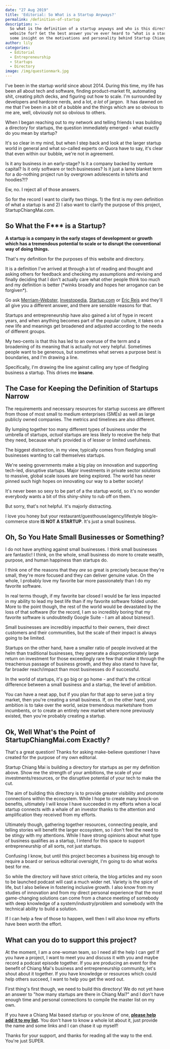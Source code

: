 ```yaml
---
date: "27 Aug 2019"
title: 'Editorial: So What is a Startup Anyways?'
permalink: /definition-of-startup
description: >-
  So what is the definition of a startup anyways and who is this directory and
  website for? Get the best answer you've ever heard to "what is a startup" and
  some insight on the motivations and personality behind Startup Chiang Mai.
author: lily
categories:
  - Editorial
  - Entrepreneurship
  - Startups
  - Directory
image: /img/questionmark.jpg
---
```


I've been in the startup world since about 2014. During this time, my life has been all about tech and software, finding product-market fit, automating shit, creating pitch decks, and figuring out how to scale. I'm surrounded by developers and hardcore nerds, and a lot, *a lot* of jargon.&nbsp; It has dawned on me that I've been in a bit of a bubble and the things which are so obvious to me are, well, obviously not so obvious to others.

When I began reaching out to my network and telling friends I was building a directory for startups, the question immediately emerged - what exactly do you mean by startup?

It's so clear in my mind, but when I step back and look at the larger startup world in general and what so-called experts on Quora have to say, it's clear that even within our bubble, we're not in agreement.

Is it any business in an early-stage? Is it a company backed by venture capital? Is it only software or tech businesses? Is it just a lame blanket term for a do-nothing project run by overgrown adolescents in tshirts and hoodies?\!?

Ew, no. I reject all of those answers.

So for the record I want to clarify two things. 1) the first is my own definition of what a startup is and 2) I also want to clarify the purpose of this project, StartupChiangMai.com.

## So What the F\*\*\* is a Startup?

**A startup is a company in the early stages of development or growth which has a tremendous potential to scale or to disrupt the conventional way of doing things.**

That's my definition for the purposes of this website and directory.

It is a definition I've arrived at through a lot of reading and thought and asking others for feedback and checking my assumptions and revising and finally deciding that I don't actually care what other people think too much and my definition is better (\*winks broadly and hopes her arrogance can be forgiven\*).

Go ask [Merriam-Webster](https://www.merriam-webster.com/dictionary/start-up), [Investopedia](https://www.investopedia.com/terms/s/startup.asp), [Startup.com](https://www.startups.com/library/expert-advice/what-is-a-startup-company) or [Eric Reis](https://www.amazon.com/Lean-Startup-Entrepreneurs-Continuous-Innovation/dp/0307887898) and they'll all give you a different answer, and there are sensible reasons for that.

Startups and entrepreneurship have also gained a lot of hype in recent years, and when anything becomes part of the popular culture, it takes on a new life and meanings get broadened and adjusted according to the needs of different groups.

My two-cents is that this has led to an overuse of the term and a broadening of its meaning that is actually not very helpful. Sometimes people want to be generous, but sometimes what serves a purpose best is boundaries, and I'm drawing a line.

Specifically, I'm drawing the line against calling any type of fledgling business a startup. This drives me **insane**.

## The Case for Keeping the Definition of Startups Narrow

The requirements and necessary resources for startup success are different from those of most small to medium enterprises (SMEs) as well as large publicly owned companies. The metrics and timelines are also different.

By lumping together too many different types of business under the umbrella of startups,&nbsp;*actual*&nbsp;startups are less likely to receive the help that they need, because what's provided is of lesser or limited usefulness.

The biggest distraction, in my view, typically comes from fledgling small businesses wanting to call themselves startups.

We're seeing governments make a big play on innovation and supporting tech-led, disruptive startups. Major investments in private sector solutions to massive, global scale issues are being explored. The world has never pinned such high hopes on innovating our way to a better society\!

It's never been so sexy to be part of a the startup world, so it's no wonder everybody wants a bit of this shiny-shiny to rub off on them.

But sorry, that's not helpful. It's majorly distracting.

I love you honey but your restaurant/guesthouse/agency/lifestyle blog/e-commerce store&nbsp;**IS NOT A STARTUP**. It's just a small business.

## Oh, So You Hate Small Businesses or Something?

I do not have anything against small businesses. I think small businesses are fantastic\! I think, on the whole, small business do more to create wealth, purpose, and human happiness than startups do.

I think one of the reasons that they *are* so great is precisely because they're small, they're more focused and they can deliver genuine value. On the whole, I probably love my favorite bar more passionately than I do my favorite software.

In real terms though, if my favorite bar closed I would be far less impacted in my ability to lead my best life than if my favorite software folded under. More to the point though, the rest of the world would be devastated by the loss of that software (for the record, I am so incredibly boring that my favorite software is undoubtedly Google Suite - I am all about bizness\!).

Small businesses are incredibly impactful to their owners, their direct customers and their communities, but the scale of their impact is always going to be limited.

Startups on the other hand, have a smaller ratio of people involved at the helm than traditional businesses, they generate a disproportionately large return on investment for those exceedingly rare few that make it through the treacherous passage of business growth, and they also stand to have far, far broader reach/impact than most businesses do if successful.

In the world of startups, it's go big or go home - and that's the critical difference between a small business and a startup, the level of ambition.

You can have a neat app, but if you plan for that app to serve just a tiny market, then you're creating a small business. If, on the other hand, your ambition is to take over the world, seize tremendous marketshare from incumbents, or to create an entirely new market where none previously existed, then you're probably creating a startup.

## Ok, Well What's the Point of StartupChiangMai.com Exactly?

That's a great question\! Thanks for asking make-believe questioner I have created for the purpose of my own editorial.

Startup Chiang Mai is building a directory for startups as per my definition above. Show me the strength of your ambitions, the scale of your investments/resources, or the disruptive potential of your tech to make the cut.

The aim of building this directory is to provide greater visibility and promote connections within the ecosystem. While I hope to create many knock-on benefits, ultimately I will know I have succeeded in my efforts when a local startup connects with a whale of an investor thanks to the attention and amplification they received from my efforts.

Ultimately though, gathering together resources, connecting people, and telling stories will benefit the larger ecosystem, so I don't feel the need to be stingy with my attentions. While I have strong opinions about what type of business qualifies as a startup, I intend for this space to support entrepreneurship of all sorts, not just startups.&nbsp;

Confusing I know, but until this project becomes a business big enough to require a board or serious editorial oversight, I'm going to do what works best for me.

So while the directory will have strict criteria, the blog articles and my soon to be launched podcast will cast a much wider net. Variety is the spice of life, but I also believe in fostering inclusive growth. I also know from my studies of innovation and from my direct personal experience that the most game-changing solutions can come from a chance meeting of somebody with deep knowledge of a system/industry/problem and somebody with the technical ability to build a solution.

If I can help a few of those to happen, well then I will also know my efforts have been worth the effort.

## What can you do to support this project?

At the moment, I am a one-woman team, so I need all the help I can get\! If you have a project, I want to meet you and discuss it with you and maybe record a podcast episode together. If you are producing an event for the benefit of Chiang Mai's business and entrepreneurship community, let's shout about it together. If you have knowledge or resources which could help others succeed, I want to help you get the word out.

First thing's first though, we need to build this directory\! We do not yet have an answer to "how many startups are there in Chiang Mai?" and I don't have enough time and personal connections to compile the master list on my own.

If you have a Chiang Mai based startup or you know of one, **[please help add it to my list](https://docs.google.com/forms/d/e/1FAIpQLSfIr8kanV0cposQ61ZsFKWH-Yx05y6-BqrjRHbDXRKwmTISBg/viewform).** You don't have to know a whole lot about it, just provide the name and some links and I can chase it up myself\!

Thanks for your support, and thanks for reading all the way to the end. You're just SUPER.